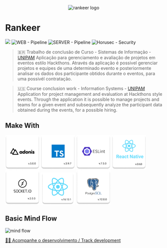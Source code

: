 <p align="center">
   <img src="https://rankeer.s3.amazonaws.com/assets/logo.svg" width="320" alt="rankeer logo"></img>
</p>

# Rankeer

[![](https://img.shields.io/badge/author-Lucas%20Bruno-blue)](https://github.com/Lucasbrunoferreira)
![WEB - Pipeline](https://github.com/Lucasbrunoferreira/rankeer/workflows/WEB/badge.svg?branch=master)
![SERVER - Pipeline](https://github.com/Lucasbrunoferreira/rankeer/workflows/SERVER/badge.svg?branch=master)
![Horusec - Security](https://github.com/Lucasbrunoferreira/rankeer/workflows/Horusec%20-%20Security/badge.svg?branch=master)

> 🇧🇷
> Trabalho de conclusão de Curso - Sistemas de Informação - [UNIPAM](https://unipam.edu.br/)
> Aplicação para gerenciamento e avaliação de projetos em eventos estilo Hackthons.
> Através da aplicação é possivel gerenciar projetos e equipes de uma determinado evento e posteriormente analisar os dados dos participante obtidos durante o eventos, para uma possivél contratação.

> 🇺🇸
> Course conclusion work - Information Systems - [UNIPAM](https://unipam.edu.br/)
> Application for project management and evaluation at Hackthons style events.
> Through the application it is possible to manage projects and teams for a given event and subsequently analyze the participant data obtained during the events, for a possible hiring.


## Make With

[<img src="./.github/readme/adonis.png?raw=true" width="110"/>](https://preview.adonisjs.com)
[<img src="./.github/readme/typescript.png?raw=true" width="110"/>](https://www.typescriptlang.org)
[<img src="./.github/readme/eslint.png?raw=true" width="110"/>](https://eslint.org)
[<img src="./.github/readme/react-native.png?raw=true" width="110"/>](https://reactnative.dev)
[<img src="./.github/readme/socket.png?raw=true" width="110"/>](https://socket.io)
[<img src="./.github/readme/react.png?raw=true" width="110"/>](https://reactjs.org)
[<img src="./.github/readme/postgre.png?raw=true" width="110"/>](https://www.postgresql.org)


## Basic Mind Flow

<img src="https://rankeer.s3.amazonaws.com/assets/mind-flow.png" width="720" alt="mind flow"></img>


[👨‍💻 Acompanhe o desenvolvimento / Track development](https://github.com/users/Lucasbrunoferreira/projects/1)


